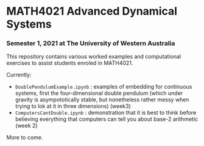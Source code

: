 # MATH4021 Advanced Dynamical Systems
### Semester 1, 2021 at The University of Western Australia

This repository contains various worked examples and computational exercises to assist students enroled in MATH4021.

Currently:
- ```DoublePendulumExample.ipynb``` : examples of embedding for continuous systems, first the four-dimensional double pendulum (which under gravity is asympototically stable, but nonetheless rather messy when trying to lok at it in three dimensions) (week3)
- ```ComputersCantDouble.ipynb``` :  demonstration that it is best to think before believing everything that computers can tell you about base-2 arithmetic (week 2)


More to come.
